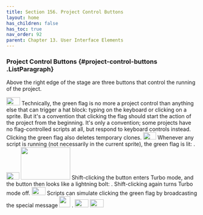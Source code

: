 ```yaml
---
title: Section 156. Project Control Buttons 
layout: home
has_children: false
has_toc: true
nav_order: 92
parent: Chapter 13. User Interface Elements
---
```


### Project Control Buttons {#project-control-buttons .ListParagraph}

Above the right edge of the stage are three buttons that control the
running of the project.

<img src="/snap-manual/assets/images/image1031.png" style="width:36px; height:21px">
Technically, the green flag is no more a project control
than anything else that can trigger a hat block: typing on the keyboard
or clicking on a sprite. But it's a convention that clicking the flag
should start the action of the project from the beginning. It's only a
convention; some projects have no flag-controlled scripts at all, but
respond to keyboard controls instead. Clicking the green flag also
deletes temporary clones.

<img src="/snap-manual/assets/images/image1032.png" style="width:34px; height:19px">
Whenever any script is running (not necessarily in the
current sprite), the green flag is lit: .

<img src="/snap-manual/assets/images/image1033.png" style="width:34px; height:19px">
<img src="/snap-manual/assets/images/image1034.png" style="width:130px; height:85px">
Shift-clicking the button enters Turbo
mode, and the button then looks like a lightning bolt: . Shift-clicking
again turns Turbo mode off.

<img src="/snap-manual/assets/images/image1038.png" style="width:36px; height:21px">
Scripts can simulate clicking the green
flag by broadcasting the special message
<img src="/snap-manual/assets/images/image1039.png" style="width:29px; height:29px">
.

<img src="/snap-manual/assets/images/image1040.png" style="width:36px; height:21px">
<img src="/snap-manual/assets/images/image1041.png" style="width:36px; height:21px">
